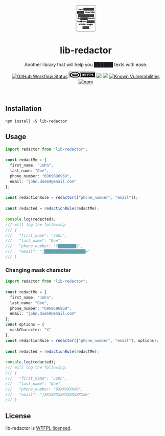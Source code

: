<div align="center">
  <img src="https://github.com/yakovmeister/redactor/blob/master/logo.png?raw=true">
  <h1>lib-redactor</h1>
  <p>Another library that will help you ██████ texts with ease.</p>
  <a href="https://github.com/yakovmeister/redactor/actions/workflows/ci.yml"><img alt="GitHub Workflow Status" src="https://img.shields.io/github/workflow/status/yakovmeister/redactor/CI"></a>
  <a href="http://www.wtfpl.net/"><img
       src="https://github.com/yakovmeister/redactor/blob/master/wtfpl-badge.png?raw=true"
       width="82" height="20" alt="WTFPL" /></a>
  <a href="https://codeclimate.com/github/yakovmeister/redactor/maintainability"><img src="https://api.codeclimate.com/v1/badges/4442667edb00e0b281dc/maintainability" /></a>
  <a href="https://codeclimate.com/github/yakovmeister/redactor/test_coverage"><img src="https://api.codeclimate.com/v1/badges/4442667edb00e0b281dc/test_coverage" /></a>
  <a href="https://snyk.io/test/npm/lib-redactor"><img src="https://snyk.io/test/npm/lib-redactor/badge.svg" alt="Known Vulnerabilities" data-canonical-src="https://snyk.io/test/npm/lib-redactor" style="max-width:100%;"></a>
  <a href="https://www.npmjs.com/package/lib-redactor"><img alt="npm" src="https://img.shields.io/npm/dm/lib-redactor"></a>
</div>
<br />
<br />

## Installation  
  
```
npm install -S lib-redactor
```  
  
## Usage  
  
```typescript
import redactor from "lib-redactor";
  
const redactMe = {
  first_name: "John",
  last_name: "Doe",
  phone_number: "6969696969",
  email: "john.doe69@email.com"
};

const redactionRule = redactor(["phone_number", "email"]);

const redacted = redactionRule(redactMe);

console.log(redacted);
/// will log the following:
/// {
///   "first_name": "John",
///   "last_name": "Doe",
///   "phone_number: "6████████9",
///   "email": "j██████████████████m"
/// }
```  
### Changing mask character  
  
```typescript
import redactor from "lib-redactor";
  
const redactMe = {
  first_name: "John",
  last_name: "Doe",
  phone_number: "6969696969",
  email: "john.doe69@email.com"
};
const options = {
  maskCharacter: "X"
};
const redactionRule = redactor(["phone_number", "email"], options);

const redacted = redactionRule(redactMe);

console.log(redacted);
/// will log the following:
/// {
///   "first_name": "John",
///   "last_name": "Doe",
///   "phone_number: "6XXXXXXXX9",
///   "email": "jXXXXXXXXXXXXXXXXXXm"
/// }
```  
## License  
lib-redactor is [WTFPL licensed](LICENSE).